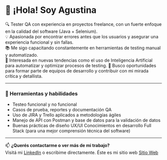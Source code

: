 #  👋 ¡Hola! Soy Agustina

🔍 Tester QA con experiencia en proyectos freelance, con un fuerte enfoque en la calidad del software (Java + Selenium).  
💡 Apasionada por encontrar errores antes que los usuarios y asegurar una experiencia funcional y sin fallas.  
📚 Me sigo capacitando constantemente en herramientas de testing manual y automatizado.  
🚀 Interesada en nuevas tendencias como el uso de Inteligencia Artificial para automatizar y optimizar procesos de testing.
🎯 Busco oportunidades para formar parte de equipos de desarrollo y contribuir con mi mirada crítica y detallista.

---

### 🧰 Herramientas y habilidades
- Testeo funcional y no funcional  
- Casos de prueba, reportes y documentación QA  
- Uso de JIRA y Trello aplicados a metodologías ágiles   
- Manejo de API con Postman y base de datos para la validación de datos
- Buenas prácticas de diseño UX/UI Conocimientos en desarrollo Full Stack (para una mejor comprensión técnica del software)


---

📫 **¿Querés contactarme o ver más de mi trabajo?**  
Visitá mi [LinkedIn](https://www.linkedin.com/in/agustinagimenez2/) o escribime directamente.
Éste es mi sitio web [Sitio Web](https://agustinagmz.github.io/)

<!--
**AgustinaGmz/AgustinaGmz** is a ✨ _special_ ✨ repository because its `README.md` (this file) appears on your GitHub profile.

Here are some ideas to get you started:

- 🔭 I’m currently working on ...
- 🌱 I’m currently learning ...
- 👯 I’m looking to collaborate on ...
- 🤔 I’m looking for help with ...
- 💬 Ask me about ...
- 📫 How to reach me: ...
- 😄 Pronouns: ...
- ⚡ Fun fact: ...
-->
